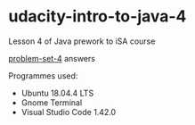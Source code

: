 # udacity-intro-to-java-4

Lesson 4 of Java prework to iSA course

[problem-set-4](https://d17h27t6h515a5.cloudfront.net/topher/2016/July/57881f24_problem-set-4/problem-set-4.pdf "Go to page") answers

Programmes used:
- Ubuntu 18.04.4 LTS
- Gnome Terminal
- Visual Studio Code 1.42.0
